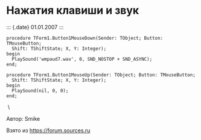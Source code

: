 Нажатия клавиши и звук
======================

::: {.date}
01.01.2007
:::

    procedure TForm1.Button1MouseDown(Sender: TObject; Button: TMouseButton;
      Shift: TShiftState; X, Y: Integer);
    begin
      PlaySound('wmpaud7.wav', 0, SND_NOSTOP + SND_ASYNC);
    end;
     
    procedure TForm1.Button1MouseUp(Sender: TObject; Button: TMouseButton;
      Shift: TShiftState; X, Y: Integer);
    begin
      PlaySound(nil, 0, 0);
    end;

 \

Автор: Smike

Взято из <https://forum.sources.ru>
